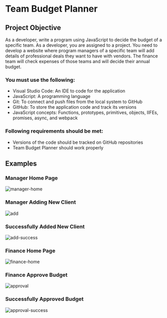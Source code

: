 # Team Budget Planner

## Project Objective

As a developer, write a program using JavaScript to decide the budget of a specific team. As a developer, you are assigned to a project. You need to develop a website where program managers of a specific team will add details of professional deals they want to have with vendors. The finance team will check expenses of those teams and will decide their annual budget.

### You must use the following:

- Visual Studio Code: An IDE to code for the application
- JavaScript: A programming language
- Git: To connect and push files from the local system to GitHub
- GitHub: To store the application code and track its versions
- JavaScript concepts: Functions, prototypes, primitives, objects, IIFEs, promises, async, and webpack

### Following requirements should be met:

- Versions of the code should be tracked on GitHub repositories
- Team Budget Planner should work properly

## Examples

### Manager Home Page

![manager-home](https://user-images.githubusercontent.com/58124052/109435937-a7d11780-79e2-11eb-9438-e8372fd89379.png)

### Manager Adding New Client

![add](https://user-images.githubusercontent.com/58124052/109435939-a869ae00-79e2-11eb-9ed9-635ba51e2af7.png)

### Successfully Added New Client

![add-success](https://user-images.githubusercontent.com/58124052/109435940-a869ae00-79e2-11eb-8080-6d084f8d6ede.png)

### Finance Home Page

![finance-home](https://user-images.githubusercontent.com/58124052/109435941-a869ae00-79e2-11eb-919d-d7605afa42b6.png)

### Finance Approve Budget

![approval](https://user-images.githubusercontent.com/58124052/109435942-a869ae00-79e2-11eb-88cf-a7ff80dae460.png)

### Successfully Approved Budget

![approval-success](https://user-images.githubusercontent.com/58124052/109435944-a9024480-79e2-11eb-8000-755397f49e29.png)
